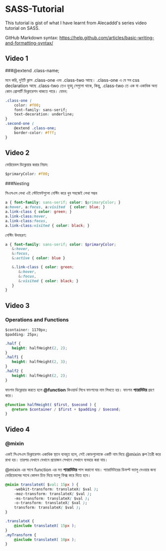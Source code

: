 # SASS-Tutorial

This tutorial is gist of what I have learnt from Alecaddd's series video tutorial on SASS.

GitHub Markdown syntax: https://help.github.com/articles/basic-writing-and-formatting-syntax/

## Video 1

###@extend .class-name;

মনে করি, দুইটি ক্লাস .class-one এবং .class-two আছে। .class-one এ যে সব css declaration আছে .class-two তেও হুবহু সেগুলো থাকে, কিন্তু, .class-two তে এক বা একাধিক অন্য কোন প্রোপার্টি ডিক্লারেশন থাকতে পারে। যেমন:

```css
.class-one (
	color: #f00;
	font-family: sans-serif;
	text-decoration: underline;
}
.second-one (
	@extend .class-one;
	border-color: #fff;
}
```

## Video 2

ভেরিয়েবল ডিক্লেয়ার করার নিয়ম:

```css
$primaryColor: #f00;
```

###Nesting

সিএসএস লেখা এই স্টেটমেন্টগুলো নেস্টিং করে খুব সহজেই লেখা সম্ভব

```css
a { font-family: sans-serif; color: $primaryColor; }
a:hover, a:focus, a:visited  { color: blue; }
a.link-class { color: green; }
a.link-class:hover,
a.link-class:focus,
a.link-class:visited { color: black; }
```

নেস্টিং উদাহরণ:

```scss
a { font-family: sans-serif; color: $primaryColor;
   &:hover,
   &:focus,
   &:active { color: blue }

   &.link-class { color: green;
      &:hover,
      &:focus,
      &:visited { color: black; }
   }
}
```

## Video 3

### Operations and Functions

```css
$container: 1170px;
$padding: 25px;

.half {
   height: halfHeight(2, 2);
}
.half1 {
   height: halfHeight(2, 3);
}
.half2 {
   height: halfHeight(2, 2);
}
```

ফাংশন ডিক্লেয়ার করতে হলে **@function** কিওয়ার্ড লিখে ফাংশনের নাম লিখতে হয়। ফাংশন **প্যারামিটার** গ্রহণ করে।

```scss
@function halfHeight( $first, $second ) {
   @return $container / $first + $padding / $second;
}
```

## Video 4

### @mixin

একই সিএসএস ডিক্লারেশন একাধিক স্থানে ব্যবহৃত হলে, সেই কোডগুলোকে একটি নাম দিয়ে @mixin গ্রুপ তৈরী করে রাখা হয়। তারপর যেখানে যেখানে প্রয়োজন সেখানে সেখানে ব্যবহার করা যায়।

@mixin এর সাথে function এর মত **প্যারামিটার** পাস করানো যায়। প্যারামিটারের ডিফল্ট ভ্যালু দেওয়ার জন্য ভেরিয়েবলের সাথে কোলন চিহ্ন দিয়ে ভ্যালু ফিক্স করে দিতে হবে।

```css
@mixin translateX( $val: 15px ) {
	-webkit-transform: translateX( $val );
	-moz-transform: translateX( $val );
	-ms-transform: translateX( $val );
	-o-transform: translateX( $val );
	transform: translateX( $val );
}

.translateX {
	@include translateX( 15px );
}
.myTransform {
	@include translateX( 10px );
}
```
